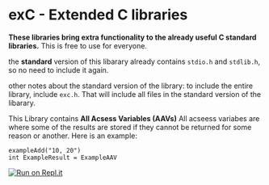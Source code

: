 # exC - Extended C libraries

**These libraries bring extra functionality to the already useful C standard libraries.**
This is free to use for everyone.

the **standard** version of this libarary already contains `stdio.h` and `stdlib.h`, so no need to include it again.

other notes about the standard version of the library:
to include the entire library, include `exc.h`. That will include all files in the standard version of the libarary.

This Library contains **All Acsess Variables (AAVs)**
All acseess variabes are where some of the results are stored if they cannot be returned for some reason or another. Here is an example:
```
exampleAdd("10, 20")
int ExampleResult = ExampleAAV
```

[![Run on Repl.it](https://repl.it/badge/github/alsamitech/exc)](https://repl.it/github/alsamitech/exc)